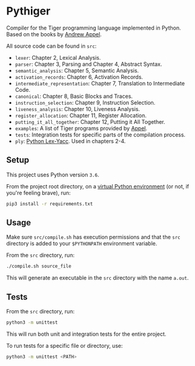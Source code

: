 # Pythiger

Compiler for the Tiger programming language implemented in Python. Based on the books
by [Andrew Appel](https://www.cs.princeton.edu/~appel/modern/c/).

All source code can be found in `src`:

* `lexer`: Chapter 2, Lexical Analysis.
* `parser`: Chapter 3, Parsing and Chapter 4, Abstract Syntax.
* `semantic_analysis`: Chapter 5, Semantic Analysis.
* `activation_records`: Chapter 6, Activation Records.
* `intermediate_representation`: Chapter 7, Translation to Intermediate Code.
* `canonical`: Chapter 8, Basic Blocks and Traces.
* `instruction_selection`: Chapter 9, Instruction Selection.
* `liveness_analysis`: Chapter 10, Liveness Analysis.
* `register_allocation`: Chapter 11, Register Allocation.
* `putting_it_all_together`: Chapter 12, Putting it All Together.
* `examples`: A list of Tiger programs provided by [Appel](https://www.cs.princeton.edu/~appel/modern/testcases/).
* `tests`: Integration tests for specific parts of the compilation process.
* `ply`: [Python Lex-Yacc](https://www.dabeaz.com/ply/). Used in chapters 2-4.

## Setup

This project uses Python version `3.6`.

From the project root directory, on
a [virtual Python environment](https://virtualenvwrapper.readthedocs.io/en/latest/) (or not, if you're feeling brave),
run:

```bash
pip3 install -r requirements.txt
```

## Usage

Make sure `src/compile.sh` has execution permissions and that the `src` directory is added to your `$PYTHONPATH`
environment variable.

From the `src` directory, run:

```bash
./compile.sh source_file
```

This will generate an executable in the `src` directory with the name `a.out`.

## Tests

From the `src` directory, run:

```bash
python3 -m unittest
```

This will run both unit and integration tests for the entire project.

To run tests for a specific file or directory, use:

```bash
python3 -m unittest <PATH>
```